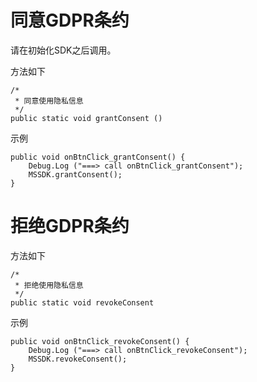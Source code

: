 # 同意GDPR条约
请在初始化SDK之后调用。

方法如下

```
/*
 * 同意使用隐私信息
 */
public static void grantConsent ()
```

示例

```
public void onBtnClick_grantConsent() {
	Debug.Log ("===> call onBtnClick_grantConsent");
	MSSDK.grantConsent();
}
```

# 拒绝GDPR条约

方法如下

```
/*
 * 拒绝使用隐私信息
 */
public static void revokeConsent
```

示例

```
public void onBtnClick_revokeConsent() {
	Debug.Log ("===> call onBtnClick_revokeConsent");
	MSSDK.revokeConsent();
}
```